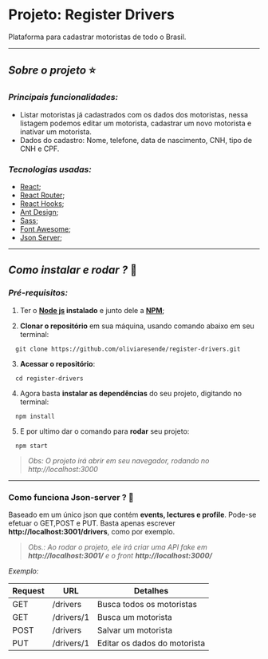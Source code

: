 # Projeto:  Register Drivers

Plataforma para cadastrar motoristas de todo o Brasil.

****
## *Sobre o projeto* ⭐️
### *Principais funcionalidades:*

- Listar motoristas já cadastrados com os dados dos motoristas, nessa listagem podemos editar um motorista, cadastrar um novo motorista e inativar um motorista.
- Dados do cadastro: Nome, telefone, data de nascimento, CNH, tipo de CNH e CPF.

### *Tecnologias usadas:*

- [React](https://pt-br.reactjs.org/docs/getting-started.html);
- [React Router](https://reacttraining.com/react-router/web/guides/quick-start);
- [React Hooks](https://pt-br.reactjs.org/docs/hooks-intro.html);
- [Ant Design](https://ant.design/docs/react/introduce);
- [Sass](https://sass-lang.com/documentation);
- [Font Awesome](https://fontawesome.com/how-to-use/on-the-web/using-with/react);
- [Json Server](https://github.com/typicode/json-server);

****
## *Como instalar e rodar ?* 🚀
###  *Pré-requisitos:*
1. Ter o **[Node js](https://nodejs.org/en/) instalado** e junto dele a **[NPM](https://www.npmjs.com/)**;

2. **Clonar o repositório** em sua máquina, usando comando abaixo em seu terminal:

```
  git clone https://github.com/oliviaresende/register-drivers.git
```

3. **Acessar o repositório**:

```
  cd register-drivers
```

4. Agora basta **instalar as dependências** do seu projeto, digitando no terminal:

```
  npm install
```

5. E por ultimo dar o comando para **rodar** seu projeto:

```
  npm start
```

 > *Obs: O projeto irá abrir em seu navegador, rodando no http://localhost:3000*

 ****

 ### Como funciona Json-server ? 🚀

Baseado em um único json que contém **events, lectures e profile**. Pode-se efetuar o GET,POST e PUT. Basta apenas escrever **http://localhost:3001/drivers**, como por exemplo.

> *Obs.: Ao rodar o projeto, ele irá criar uma API fake em **http://localhost:3001/** e o front **http://localhost:3000/***

*Exemplo:*

Request | URL | Detalhes
-- | -- | --
GET | /drivers | Busca todos os motoristas
GET | /drivers/1 | Busca um motorista
POST | /drivers | Salvar um motorista
PUT | /drivers/1 | Editar os dados do motorista